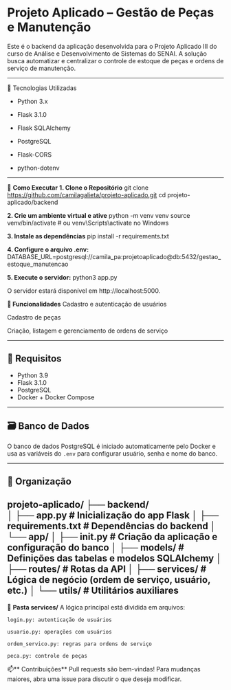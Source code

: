# Projeto Aplicado – Gestão de Peças e Manutenção

  Este é o backend da aplicação desenvolvida para o Projeto Aplicado III do curso de Análise e Desenvolvimento de Sistemas do SENAI.
  A solução busca automatizar e centralizar o controle de estoque de peças e ordens de serviço de manutenção.

---

🚀 Tecnologias Utilizadas
  -  Python 3.x

  -  Flask 3.1.0

  -  Flask SQLAlchemy

  -  PostgreSQL

  -  Flask-CORS

  -  python-dotenv

---

🔧 **Como Executar**
  **1. Clone o Repositório**
    git clone https://github.com/camilagalieta/projeto-aplicado.git
    cd projeto-aplicado/backend

  **2. Crie um ambiente virtual e ative**
    python -m venv venv
    source venv/bin/activate  # ou venv\Scripts\activate no Windows

  **3. Instale as dependências**
    pip install -r requirements.txt

  **4. Configure o arquivo .env:**
    DATABASE_URL=postgresql://camila_pa:projetoaplicado@db:5432/gestao_estoque_manutencao
  
  **5. Execute o servidor:**
    python3 app.py
  
  O servidor estará disponível em http://localhost:5000.

**📌 Funcionalidades**
  Cadastro e autenticação de usuários

  Cadastro de peças

  Criação, listagem e gerenciamento de ordens de serviço
  
---

## 💾 Requisitos

* Python 3.9
* Flask 3.1.0
* PostgreSQL
* Docker + Docker Compose
  
---

## 🗃️ Banco de Dados

O banco de dados PostgreSQL é iniciado automaticamente pelo Docker e usa as variáveis do `.env` para configurar usuário, senha e nome do banco.

---

## 📂 Organização
  projeto-aplicado/
  ├── backend/  
  │   ├── app.py                     # Inicialização do app Flask
  │   ├── requirements.txt           # Dependências do backend
  │   └── app/
  │       ├── __init__.py            # Criação da aplicação e configuração do banco
  │       ├── models/                # Definições das tabelas e modelos SQLAlchemy
  │       ├── routes/                # Rotas da API
  │       ├── services/              # Lógica de negócio (ordem de serviço, usuário, etc.)
  │       └── utils/                 # Utilitários auxiliares
---

📂 **Pasta services/**
  A lógica principal está dividida em arquivos:

    login.py: autenticação de usuários

    usuario.py: operações com usuários

    ordem_servico.py: regras para ordens de serviço

    peca.py: controle de peças

📫** Contribuições**
  Pull requests são bem-vindas! Para mudanças maiores, abra uma issue para discutir o que deseja modificar.

